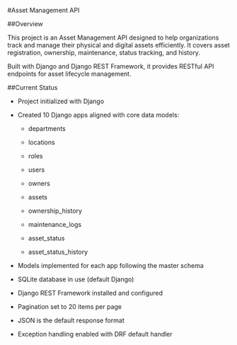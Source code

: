 #Asset Management API

##Overview

This project is an Asset Management API designed to help organizations track and manage their physical and digital assets efficiently. It covers asset registration, ownership, maintenance, status tracking, and history.

Built with Django and Django REST Framework, it provides RESTful API endpoints for asset lifecycle management.

##Current Status
- Project initialized with Django

- Created 10 Django apps aligned with core data models:

    - departments

    - locations

    - roles

    - users

    - owners

    - assets

    - ownership_history

    - maintenance_logs

    - asset_status

    - asset_status_history

- Models implemented for each app following the master schema

- SQLite database in use (default Django)

- Django REST Framework installed and configured

- Pagination set to 20 items per page

- JSON is the default response format

- Exception handling enabled with DRF default handler